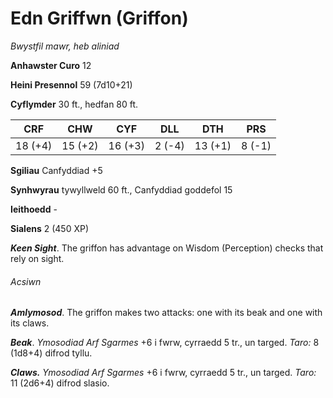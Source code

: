 # Edn Griffwn (Griffon)

*Bwystfil mawr, heb aliniad*

**Anhawster Curo** 12

**Heini Presennol** 59 (7d10+21)

**Cyflymder** 30 ft., hedfan 80 ft.

| CRF     | CHW     | CYF     | DLL    | DTH     | PRS    |
|---------|---------|---------|--------|---------|--------|
| 18 (+4) | 15 (+2) | 16 (+3) | 2 (-4) | 13 (+1) | 8 (-1) |

**Sgiliau** Canfyddiad +5

**Synhwyrau** tywyllweld 60 ft., Canfyddiad goddefol 15

**Ieithoedd** -

**Sialens** 2 (450 XP)

***Keen Sight***. The griffon has advantage on Wisdom (Perception) checks that rely on sight.

###### Acsiwn

***Amlymosod***. The griffon makes two attacks: one with its beak and one with its claws.

***Beak***. *Ymosodiad Arf Sgarmes* +6 i fwrw, cyrraedd 5 tr., un targed. *Taro:* 8 (1d8+4) difrod tyllu.

***Claws.*** *Ymosodiad Arf Sgarmes* +6 i fwrw, cyrraedd 5 tr., un targed. *Taro:* 11 (2d6+4) difrod slasio.